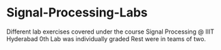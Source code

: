 # Signal-Processing-Labs

Different lab exercises covered under the course Signal Processing @ IIIT Hyderabad
0th Lab was individually graded
Rest were in teams of two.

